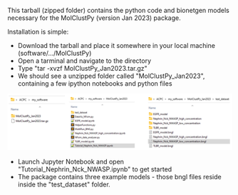 This tarball (zipped folder) contains the python code and bionetgen models necessary for the MolClustPy (version Jan 2023) package.  

Installation is simple:
* Download the tarball and place it somewhere in your local machine (software/.../MolClustPy)
* Open a tarminal and navigate to the directory 
* Type "tar -xvzf MolClustPy_Jan2023.tar.gz" 
* We should see a unzipped folder called "MolClustPy_Jan2023", containing a few ipython notebooks and python files

![Image](https://github.com/MolClustPy/MolClustPy.github.io/blob/main/downloads/unzipped_dir_structure.png)

* Launch Jupyter Notebook and open "Tutorial_Nephrin_Nck_NWASP.ipynb" to get started
* The package contains three example models -  those bngl files reside inside the "test_dataset" folder. 
